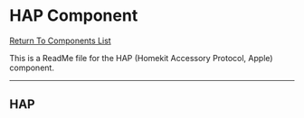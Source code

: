 # HAP Component

[Return To Components List](../ReadMe.md)

This is a ReadMe file for the HAP (Homekit Accessory Protocol, Apple) component.

___

## HAP
